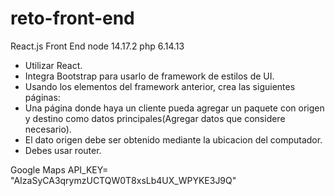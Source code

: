 # reto-front-end

React.js Front End node 14.17.2 php 6.14.13

- Utilizar React.
- Integra Bootstrap para usarlo de framework de estilos de UI.
- Usando los elementos del framework anterior, crea las siguientes páginas:
- Una página donde haya un cliente pueda agregar un paquete con origen y destino como datos principales(Agregar datos que considere necesario).
- El dato origen debe ser obtenido mediante la ubicacion del computador.
- Debes usar router.

Google Maps API_KEY= "AIzaSyCA3qrymzUCTQW0T8xsLb4UX_WPYKE3J9Q"